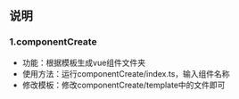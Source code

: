 ## 说明
### 1.componentCreate
* 功能：根据模板生成vue组件文件夹
* 使用方法：运行componentCreate/index.ts，输入组件名称
* 修改模板：修改componentCreate/template中的文件即可